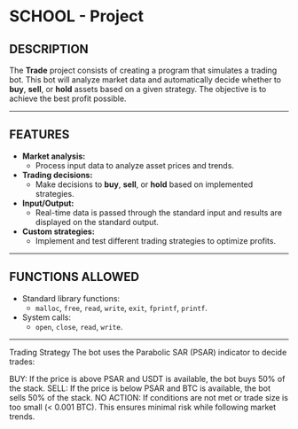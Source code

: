 # SCHOOL - Project

## DESCRIPTION  
The **Trade** project consists of creating a program that simulates a trading bot. This bot will analyze market data and automatically decide whether to **buy**, **sell**, or **hold** assets based on a given strategy. The objective is to achieve the best profit possible.

---

## FEATURES  
- **Market analysis:**  
  - Process input data to analyze asset prices and trends.  
- **Trading decisions:**  
  - Make decisions to **buy**, **sell**, or **hold** based on implemented strategies.  
- **Input/Output:**  
  - Real-time data is passed through the standard input and results are displayed on the standard output.  
- **Custom strategies:**  
  - Implement and test different trading strategies to optimize profits.  

---

## FUNCTIONS ALLOWED  
- Standard library functions:  
  - `malloc`, `free`, `read`, `write`, `exit`, `fprintf`, `printf`.  
- System calls:  
  - `open`, `close`, `read`, `write`.

---


Trading Strategy
The bot uses the Parabolic SAR (PSAR) indicator to decide trades:

BUY: If the price is above PSAR and USDT is available, the bot buys 50% of the stack.
SELL: If the price is below PSAR and BTC is available, the bot sells 50% of the stack.
NO ACTION: If conditions are not met or trade size is too small (< 0.001 BTC).
This ensures minimal risk while following market trends.
